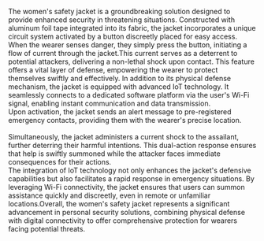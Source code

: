 The women's safety jacket is a groundbreaking solution designed to provide enhanced security in threatening situations. Constructed with aluminum foil tape integrated into its fabric, the jacket incorporates a unique circuit system activated by a button discreetly placed for easy access. <br>When the wearer senses danger, they simply press the button, initiating a flow of current through the jacket.This current serves as a deterrent to potential attackers, delivering a non-lethal shock upon contact. This feature offers a vital layer of defense, empowering the wearer to protect themselves swiftly and effectively.
In addition to its physical defense mechanism, the jacket is equipped with advanced IoT technology. It seamlessly connects to a dedicated software platform via the user's Wi-Fi signal, enabling instant communication and data transmission.<br> Upon activation, the jacket sends an alert message to pre-registered emergency contacts, providing them with the wearer's precise location.<br><br>
Simultaneously, the jacket administers a current shock to the assailant, further deterring their harmful intentions. This dual-action response ensures that help is swiftly summoned while the attacker faces immediate consequences for their actions. <br>The integration of IoT technology not only enhances the jacket's defensive capabilities but also facilitates a rapid response in emergency situations. By leveraging Wi-Fi connectivity, the jacket ensures that users can summon assistance quickly and discreetly, even in remote or unfamiliar locations.Overall, the women's safety jacket represents a significant advancement in personal security solutions, combining physical defense with digital connectivity to offer comprehensive protection for wearers facing potential threats.
